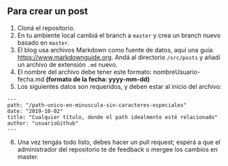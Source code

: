 ## Para crear un post

1. Cloná el repositorio.
2. En tu ambiente local cambiá el branch a `master` y crea un branch nuevo basado en `master`.
3. El blog usa archivos Markdown como fuente de datos, aquí una guía: https://www.markdownguide.org. Andá al directorio `/src/posts` y añadí un archivo de extensi&oacute;n `.md` nuevo.
4. El nombre del archivo debe tener este formato: nombreUsuario-fecha.md **(formato de la fecha: yyyy-mm-dd)**
5. Los siguientes datos son requeridos, y deben estar al inicio del archivo:

```
---
path: "/path-unico-en-minuscula-sin-caracteres-especiales"
date: "2019-10-02"
title: "Cualquier título, donde el path idealmente esté relacionado"
author: "usuarioGithub"
---
```

6. Una vez tengás todo listo, debes hacer un pull request; esperá a que el administrador del repositorio te de feedback o mergee los cambios en master.
